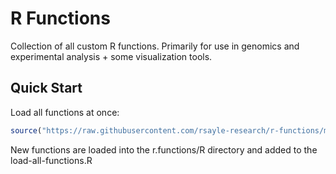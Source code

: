 # R Functions

Collection of all custom R functions. Primarily for use in genomics and experimental analysis + some visualization tools. 

## Quick Start

Load all functions at once:
```r
source("https://raw.githubusercontent.com/rsayle-research/r-functions/main/R/load-all-functions.R") 
```
New functions are loaded into the r.functions/R directory and added to the load-all-functions.R
